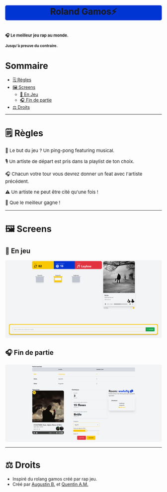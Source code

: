 <h1 align="center" 
    style="background:#0034d3; border-radius:5px;">
    Roland Gamos⚡
<h1>

<p style="font-size: 13px">
🎧 Le meilleur jeu rap au monde.
</p>
<p style="font-size: 12px">
    Jusqu'à preuve du contraire.
</p>

# Sommaire

- [🗒️ Règles](#%EF%B8%8F-règles)
- [🖼️ Screens](#%EF%B8%8F-screens)
  - [🎵 En Jeu](#-en-jeu)
  - [🎧 Fin de partie](#-fin-de-partie)
- [⚖️ Droits](#%EF%B8%8F-droits)

---

# 🗒️ Règles

<p style="font-size: 15px">
🎵 Le but du jeu ? Un ping-pong featuring musical.
</p>
<p style="font-size: 15px">
🎙️ Un artiste de départ est pris dans la playlist de ton choix.
</p>
<p style="font-size: 15px">
🎧 Chacun votre tour vous devrez donner un feat avec l'artiste précédent. 
</p>
<p style="font-size: 15px">
⚠️ Un artiste ne peut être cité qu'une fois ! 
</p>
<p style="font-size: 15px">
🥇 Que le meilleur gagne !
</p>

---

# 🖼️ Screens

## 🎵 En jeu

<img src="./static/img/in_game.png" style="border-radius:5px;">

## 🎧 Fin de partie

<img src="./static/img/game_over.png" style="border-radius:5px;">

---

# ⚖️ Droits

- Inspiré du rolang gamos créé par rap jeu.
- Créé par [Augustin B.](https://github.com/augustinbegue) et [Quentin A.M.](https://github.com/QuentinAM)
